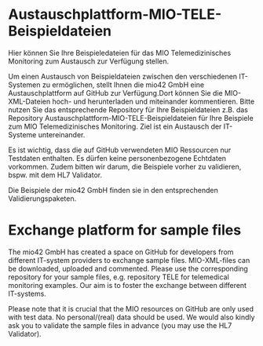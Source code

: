 # Austauschplattform-MIO-TELE-Beispieldateien

Hier können Sie Ihre Beispieledateien für das MIO Telemedizinisches Monitoring zum Austausch zur Verfügung stellen.

Um einen Austausch von Beispieldateien zwischen den verschiedenen IT-Systemen zu ermöglichen, stellt Ihnen die mio42 GmbH eine Austauschplattform auf GitHub zur Verfügung.Dort können Sie die MIO-XML-Dateien hoch- und herunterladen und miteinander kommentieren. Bitte nutzen Sie das entsprechende Repository für Ihre Beispieldateien z.B. das Repository Austauschplattform-MIO-TELE-Beispieldateien für Ihre Beispiele zum MIO Telemedizinisches Monitoring. Ziel ist ein Austausch der IT-Systeme untereinander.

Es ist wichtig, dass die auf GitHub verwendeten MIO Ressourcen nur Testdaten enthalten. Es dürfen keine personenbezogene Echtdaten vorkommen. Zudem bitten wir darum, die Beispiele vorher zu validieren, bspw. mit dem HL7 Validator.

Die Beispiele der mio42 GmbH finden sie in den entsprechenden Validierungspaketen.


# Exchange platform for sample files

The mio42 GmbH has created a space on GitHub for developers from different IT-system providers to exchange sample files. MIO-XML-files can be downloaded, uploaded and commented. Please use the corresponding repository for your sample files, e.g. repository TELE for telemedical monitoring examples. Our aim is to foster the exchange between different IT-systems.

Please note that it is crucial that the MIO resources on GitHub are only used with test data. No personal/(real) data should be used. We would also kindly ask you to validate the sample files in advance (you may use the HL7 Validator).
